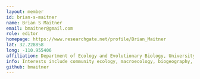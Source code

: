 ```yaml
---
layout: member
id: brian-s-maitner
name: Brian S Maitner
email: bmaitner@gmail.com
role: editor
homepage: https://www.researchgate.net/profile/Brian_Maitner
lat: 32.228858
long: -110.955406
affiliation: Department of Ecology and Evolutionary Biology, University of Arizona, Tucson, Arizona, USA
info: Interests include community ecology, macroecology, biogeography, community phylogenetics, and ecoinformatics.
github: bmaitner
---
```



